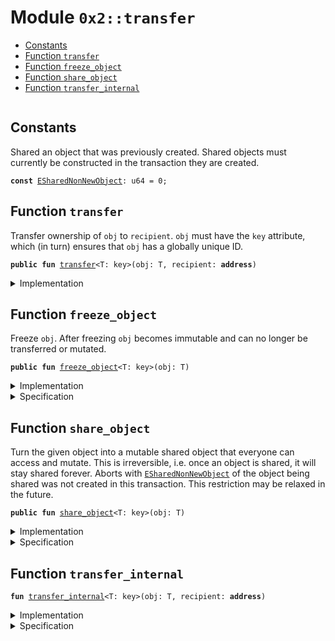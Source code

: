
<a name="0x2_transfer"></a>

# Module `0x2::transfer`



-  [Constants](#@Constants_0)
-  [Function `transfer`](#0x2_transfer_transfer)
-  [Function `freeze_object`](#0x2_transfer_freeze_object)
-  [Function `share_object`](#0x2_transfer_share_object)
-  [Function `transfer_internal`](#0x2_transfer_transfer_internal)


<pre><code></code></pre>



<a name="@Constants_0"></a>

## Constants


<a name="0x2_transfer_ESharedNonNewObject"></a>

Shared an object that was previously created. Shared objects must currently
be constructed in the transaction they are created.


<pre><code><b>const</b> <a href="transfer.md#0x2_transfer_ESharedNonNewObject">ESharedNonNewObject</a>: u64 = 0;
</code></pre>



<a name="0x2_transfer_transfer"></a>

## Function `transfer`

Transfer ownership of <code>obj</code> to <code>recipient</code>. <code>obj</code> must have the
<code>key</code> attribute, which (in turn) ensures that <code>obj</code> has a globally
unique ID.


<pre><code><b>public</b> <b>fun</b> <a href="transfer.md#0x2_transfer">transfer</a>&lt;T: key&gt;(obj: T, recipient: <b>address</b>)
</code></pre>



<details>
<summary>Implementation</summary>


<pre><code><b>public</b> <b>fun</b> <a href="transfer.md#0x2_transfer">transfer</a>&lt;T: key&gt;(obj: T, recipient: <b>address</b>) {
    // TODO: emit <a href="event.md#0x2_event">event</a>
    <a href="transfer.md#0x2_transfer_transfer_internal">transfer_internal</a>(obj, recipient)
}
</code></pre>



</details>

<a name="0x2_transfer_freeze_object"></a>

## Function `freeze_object`

Freeze <code>obj</code>. After freezing <code>obj</code> becomes immutable and can no
longer be transferred or mutated.


<pre><code><b>public</b> <b>fun</b> <a href="transfer.md#0x2_transfer_freeze_object">freeze_object</a>&lt;T: key&gt;(obj: T)
</code></pre>



<details>
<summary>Implementation</summary>


<pre><code><b>public</b> <b>native</b> <b>fun</b> <a href="transfer.md#0x2_transfer_freeze_object">freeze_object</a>&lt;T: key&gt;(obj: T);
</code></pre>



</details>

<details>
<summary>Specification</summary>



<pre><code><b>pragma</b> opaque;
<b>aborts_if</b> [abstract] sui::prover::owned(obj);
<b>modifies</b> [abstract] <b>global</b>&lt;sui::prover::Ownership&gt;(sui::object::id(obj).bytes);
<b>ensures</b> [abstract] <b>exists</b>&lt;sui::prover::Ownership&gt;(sui::object::id(obj).bytes);
<b>ensures</b> [abstract] <b>global</b>&lt;sui::prover::Ownership&gt;(sui::object::id(obj).bytes).status == 3 /* IMMUTABLE */;
</code></pre>



</details>

<a name="0x2_transfer_share_object"></a>

## Function `share_object`

Turn the given object into a mutable shared object that everyone
can access and mutate. This is irreversible, i.e. once an object
is shared, it will stay shared forever.
Aborts with <code><a href="transfer.md#0x2_transfer_ESharedNonNewObject">ESharedNonNewObject</a></code> of the object being shared was not created
in this transaction. This restriction may be relaxed in the future.


<pre><code><b>public</b> <b>fun</b> <a href="transfer.md#0x2_transfer_share_object">share_object</a>&lt;T: key&gt;(obj: T)
</code></pre>



<details>
<summary>Implementation</summary>


<pre><code><b>public</b> <b>native</b> <b>fun</b> <a href="transfer.md#0x2_transfer_share_object">share_object</a>&lt;T: key&gt;(obj: T);
</code></pre>



</details>

<details>
<summary>Specification</summary>



<pre><code><b>pragma</b> opaque;
<b>aborts_if</b> [abstract] sui::prover::owned(obj);
<b>modifies</b> [abstract] <b>global</b>&lt;sui::prover::Ownership&gt;(sui::object::id(obj).bytes);
<b>ensures</b> [abstract] <b>exists</b>&lt;sui::prover::Ownership&gt;(sui::object::id(obj).bytes);
<b>ensures</b> [abstract] <b>global</b>&lt;sui::prover::Ownership&gt;(sui::object::id(obj).bytes).status == 2 /* SHARED */;
</code></pre>



</details>

<a name="0x2_transfer_transfer_internal"></a>

## Function `transfer_internal`



<pre><code><b>fun</b> <a href="transfer.md#0x2_transfer_transfer_internal">transfer_internal</a>&lt;T: key&gt;(obj: T, recipient: <b>address</b>)
</code></pre>



<details>
<summary>Implementation</summary>


<pre><code><b>native</b> <b>fun</b> <a href="transfer.md#0x2_transfer_transfer_internal">transfer_internal</a>&lt;T: key&gt;(obj: T, recipient: <b>address</b>);
</code></pre>



</details>

<details>
<summary>Specification</summary>



<pre><code><b>pragma</b> opaque;
<b>aborts_if</b> [abstract] <b>false</b>;
<b>modifies</b> [abstract] <b>global</b>&lt;sui::prover::Ownership&gt;(sui::object::id(obj).bytes);
<b>ensures</b> [abstract] <b>exists</b>&lt;sui::prover::Ownership&gt;(sui::object::id(obj).bytes);
<b>ensures</b> [abstract] <b>global</b>&lt;sui::prover::Ownership&gt;(sui::object::id(obj).bytes).owner == recipient;
<b>ensures</b> [abstract] <b>global</b>&lt;sui::prover::Ownership&gt;(sui::object::id(obj).bytes).status == 1 /* OWNED */;
</code></pre>



</details>
